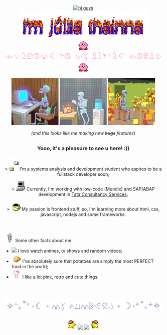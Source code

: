 <div align="center">
  <a href="https://git.io/typing-svg">
    <img src="https://readme-typing-svg.demolab.com?font=Source+Code+Pro&size=40&pause=1000&center=true&color=09e531&height=50&vCenter=true&lines=%3E%E2%80%8E%E2%80%8E+%E2%80%8E%E2%80%8E+h%E2%80%8E+i%E2%80%8E%E2%80%8E+%E2%80%8E+g+%E2%80%8Eu%E2%80%8E+y%E2%80%8E+s%E2%80%8E%E2%80%8E+!" alt="hi guys"/>
  </a>
</div>

<div align="center">
 <img src="https://github.com/JulliaThainna/JulliaThainna/blob/main/imgs/my-name.gif" alt="i'm júllia thainna">
</div>

<div align="center">
  <img src="https://github.com/JulliaThainna/JulliaThainna/blob/main/imgs/kirby-hi.gif" width="30">
  <img src="https://github.com/JulliaThainna/JulliaThainna/blob/main/imgs/welcome.gif" alt="welcome to my little world" width="700">
  <img src="https://github.com/JulliaThainna/JulliaThainna/blob/main/imgs/kirby-hi.gif" width="30">  
</div>

<br>

<div display="inline-block" align="center">
  <img src="https://github.com/JulliaThainna/JulliaThainna/blob/main/imgs/skeleton_typing.gif" width="150" height="150">
  <img src="https://github.com/JulliaThainna/JulliaThainna/blob/main/imgs/desperate_skeleton.gif" width="150" height="150">
  <img src="https://github.com/JulliaThainna/JulliaThainna/blob/main/imgs/skeleton_it's_okay.gif" width="150" height="150">

  _(and this looks like me making new ~~bugs~~ features)_
</div>

<h2></h2>

<h3 align="center">Yooo, it's a pleasure to see u here! :))</h3>
<div display="inline-block">
  <p align="center">> <img width="30" src="https://github.com/JulliaThainna/JulliaThainna/blob/main/imgs/files.gif"> I'm a systems analysis and development student who aspires to be a fullstack developer soon;</p>
  <p align="center">> <img width="30" src="https://github.com/JulliaThainna/JulliaThainna/blob/main/imgs/computer.gif"> Currently, I'm working with low-code (Mendix) and SAP/ABAP development in <a href="https://www.tcs.com/">Tata Consultancy Services</a>;</p>
  <p align="center">> <img width="30" src="https://github.com/JulliaThainna/JulliaThainna/blob/main/imgs/paint.gif"> My passion is frontend stuff, so, I'm learning more about html, css, javascript, nodejs and some frameworks.</p>
  <br>
  <p align="left"><img width="35" src="https://github.com/JulliaThainna/JulliaThainna/blob/main/imgs/clips.gif">Some other facts about me: </p>
  <ul>
    <li>
      <img src="https://github.com/JulliaThainna/JulliaThainna/blob/main/imgs/sasha.gif" width="30">
      I love watch animes, tv shows and random videos;
    </li>
    <li>
      <img src="https://github.com/JulliaThainna/JulliaThainna/blob/main/imgs/potato.png" width="30">
      I've absolutely sure that potatoes are simply the most PERFECT food in the world;
    </li>
    <li>
      <img src="https://github.com/JulliaThainna/JulliaThainna/blob/main/imgs/hello-kitty.gif" width="30">
      I like a lot pink, retro and cute things.
    </li>
  </ul>
</div>
<br>



<h2></h2>
<div align="center">
  <img width="550" src="https://github.com/JulliaThainna/JulliaThainna/blob/main/imgs/my-numbers.gif">
</div>

<br>

<div align="center">
  <img src="https://github.com/JulliaThainna/JulliaThainna/blob/main/imgs/kirby-star.gif">
  
  <img width="420" src="https://github-readme-stats.vercel.app/api?username=JulliaThainna&show_icons=true&theme=transparent&include_all_commits=true&icon_color=ff9cb6&title_color=ff9cb6&text_color=957dad&show_owner=true&custom_title=My+Stats&border_color=957dad&border_radius=0&rank_icon=github&hide=issues"/>
    
  <img height="153" src="https://github-readme-stats.vercel.app/api/top-langs/?username=JulliaThainna&theme=transparent&text_color=957dad&icon_color=a7bed3&title_color=ff8fab&layout=compact&custom_title=My+Most+Used+Languages&border_color=957dad&border_radius=0"/>

  <img src="https://github.com/JulliaThainna/JulliaThainna/blob/main/imgs/kirby-star-espelhado.gif">
</div>

